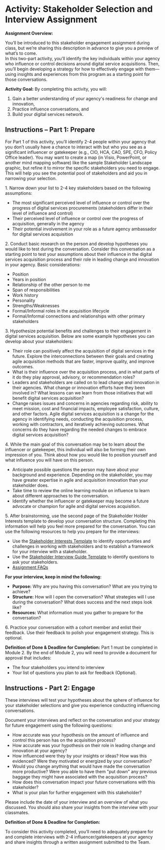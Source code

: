 # Activity: Stakeholder Selection and Interview Assignment 

**Assignment Overview:**

You’ll be introduced to this stakeholder engagement assignment during class, but we’re sharing this description in advance to give you a preview of what’s to come.  
In this two-part activity, you’ll identify the key individuals within your agency who influence or control decisions around digital service acquisitions. Then, you’ll begin developing a strategy for how to effectively engage with them—using insights and experiences from this program as a starting point for those conversations.

**Activity Goal:** By completing this activity, you will: 

1. Gain a better understanding of your agency's readiness for change and innovation,  
2. Practice influence conversations, and  
3. Build your digital services network.

## Instructions – Part 1: Prepare

For Part 1 of this activity, you’ll identify 2-4 people within your agency that you don’t usually have a chance to interact with but who you see as a significant influencer or gatekeeper (e.g., CIO, HCA, CAO, SPE, CFO, Policy Office leader). You may want to create a map (in Visio, PowerPoint, or another mind mapping software) like the sample Stakeholder Landscape graphic, but refine it to mirror the specific stakeholders you need to engage.  This will help you see the potential pool of stakeholders and aid you in narrowing your selection.

1\. Narrow down your list to 2-4 key stakeholders based on the following assumptions:  

* The most significant perceived level of influence or control over the progress of digital services procurements (stakeholders differ in their level of influence and control)  
* Their perceived level of influence or control over the progress of acquisition, generally in the agency  
* Their potential involvement in your role as a future agency ambassador for digital services acquisition 

2\. Conduct basic research on the person and develop hypotheses you would like to test during the conversation. Consider this conversation as a starting point to test your assumptions about their influence in the digital services acquisition process and their role in leading change and innovation in your agency. Basic considerations:

* Position   
* Years in position
* Relationship of the other person to me
* Span of responsibilities  
* Work history  
* Personality  
* Strengths/Weaknesses  
*  Formal/Informal roles in the acquisition lifecycle  
*  Formal/Informal connections and relationships with other primary stakeholders

3\. Hypothesize potential benefits and challenges to their engagement in digital services acquisition. Below are some example hypotheses you can develop about your stakeholders:

* Their role can positively affect the acquisition of digital services in the future. Explore the interconnections between their goals and creating agile acquisition methods that are faster, improve quality, and improve outcomes.
* What is their influence over the acquisition process, and in what parts of it do they play approval, advisory, or recommendation roles?  
* Leaders and stakeholders are called on to lead change and innovation in their agencies. What change or innovation efforts have they been involved in? What lessons can we learn from those initiatives that will benefit digital services acquisition?  
* Change raises issues and concerns in agencies regarding risk, ability to meet mission, cost and financial impacts, employee satisfaction, culture, and other factors. Agile digital services acquisition is a change for the agency in identifying needs, conducting the acquisition process, working with contractors, and iteratively achieving outcomes. What concerns do they have regarding the needed changes to embrace digital services acquisition?

4\. While the main goal of this conversation may be to learn about the influencer or gatekeeper, this individual will also be forming their own impression of you. Think about how you would like to position yourself and what influence you will have on this person.

* Anticipate possible questions the person may have about your background and experience. Depending on the stakeholder, you may have greater expertise in agile and acquisition innovation than your stakeholder does.  
* Take time to review the online learning module on influence to learn about different approaches to the conversation.  
* Identify whether the influencer or gatekeeper may become a future advocate or champion for agile and digital services acquisition.

5\. After brainstorming, use the second page of the Stakeholder Holder Interests template to develop your conversation structure. Completing this information will help you feel more prepared for the conversation. You can use the following resources to help you prepare for the interviews: 

* Use the [Stakeholder Interests Template](https://github.com/usds/ditap-curriculum-update/blob/main/3_Curriculum/3A_DITAP-Core-Curriculum/1_Vendor-Materials/Stakeholder%20Interview%20Assignment/Stakeholder_Interest_Template.md) to identify opportunities and challenges in working with stakeholders and to establish a framework for your interview with a stakeholder.  
* Use the [Stakeholder Interview Guide Template](https://github.com/usds/ditap-curriculum-update/blob/main/3_Curriculum/3A_DITAP-Core-Curriculum/1_Vendor-Materials/Stakeholder%20Interview%20Assignment/Stakeholder_Interview_Guide_Template.md) to identify questions to ask your stakeholders.  
* [Assignment FAQs](https://github.com/usds/ditap-curriculum-update/blob/main/3_Curriculum/3A_DITAP-Core-Curriculum/1_Vendor-Materials/Stakeholder%20Interview%20Assignment/Stakeholder%20Assignment%20FAQs.md)

**For your interview, keep in mind the following:**

* **Purpose:** Why are you having this conversation? What are you trying to achieve?  
* **Structure:** How will I open the conversation? What strategies will I use during the conversation? What does success and the next steps look like?  
* **Resources:** What information must you gather to prepare for the conversation?

6\. Practice your conversation with a cohort member and enlist their feedback. Use their feedback to polish your engagement strategy. This is optional.

**Definition of Done & Deadline for Completion:** Part 1 must be completed in Module 2\. By the end of Module 2, you will need to provide a document for approval that includes: 

* The four stakeholders you intend to interview  
* Your list of questions you plan to ask for feedback (Optional).

## Instructions \- Part 2: Engage

These interviews will test your hypotheses about the sphere of influence for your stakeholder selections and give you experience conducting influencing conversations.

Document your interviews and reflect on the conversation and your strategy for future engagement using the following questions:

* How accurate was your hypothesis on the amount of influence and control this person has on the acquisition process?   
* How accurate was your hypothesis on their role in leading change and innovation at your agency?  
* How influenced were they by your insights or ideas? How was this evidenced? Were they motivated or energized by your conversation?  
* Would you change anything that would have made the conversation more productive? Were you able to have them "put down" any previous baggage they might have associated with the acquisition process?  
* How does this conversation impact your future conversations with this stakeholder?  
* What is your plan for further engagement with this stakeholder?

Please include the date of your interview and an overview of what you discussed. You should also share your insights from the interview with your classmates.   

**Definition of Done & Deadline for Completion:** 

To consider this activity completed, you’ll need to adequately prepare for and complete interviews with 2-4 influencer/gatekeepers at your agency and share insights through a written assignment submitted to the Team.

